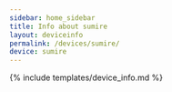 ```yaml
---
sidebar: home_sidebar
title: Info about sumire
layout: deviceinfo
permalink: /devices/sumire/
device: sumire
---
```

{% include templates/device_info.md %}
